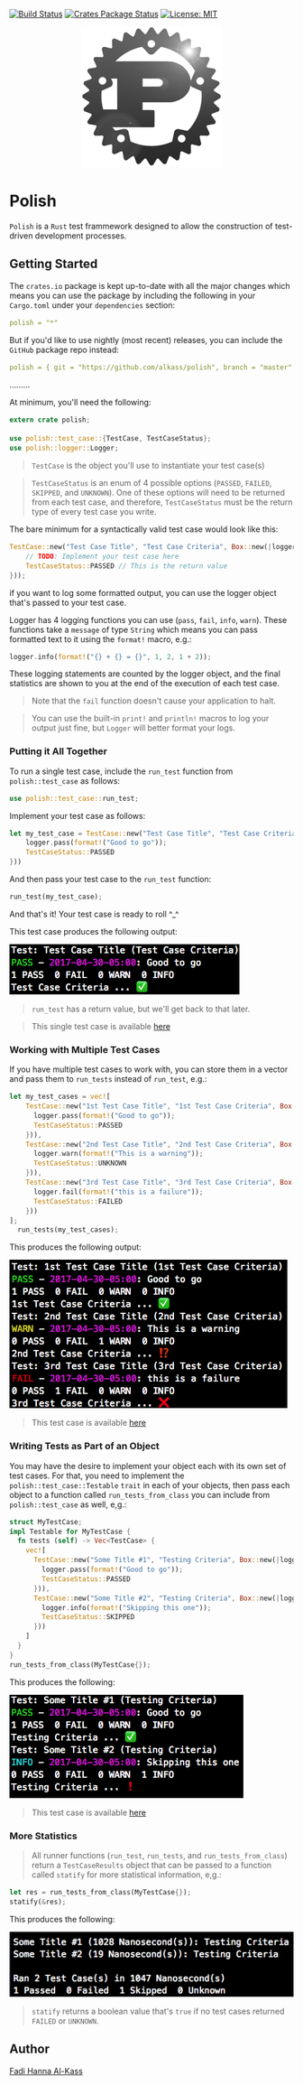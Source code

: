 [![Build Status](https://travis-ci.org/AlKass/polish.svg?branch=master)](https://travis-ci.org/AlKass/polish)
[![Crates Package Status](https://img.shields.io/crates/v/polish.svg)](https://crates.io/crates/polish)
[![License: MIT](https://img.shields.io/badge/License-MIT-yellow.svg)](https://github.com/AlKass/polish/blob/master/License.md)

<div align="center">
  <img src="logo.png" />
</div>

# Polish
`Polish` is a `Rust` test frammework designed to allow the construction of test-driven development processes.

## Getting Started
The `crates.io` package is kept up-to-date with all the major changes which means you can use the package by including the following in your `Cargo.toml` under your `dependencies` section:

```yaml
polish = "*"
```

But if you'd like to use nightly (most recent) releases, you can include the `GitHub` package repo instead:

```yaml
polish = { git = "https://github.com/alkass/polish", branch = "master" }
```

.........

At minimum, you'll need the following:

```rust
extern crate polish;

use polish::test_case::{TestCase, TestCaseStatus};
use polish::logger::Logger;
```

> `TestCase` is the object you'll use to instantiate your test case(s)

> `TestCaseStatus` is an enum of 4 possible options (`PASSED`, `FAILED`, `SKIPPED`, and `UNKNOWN`). One of these options will need to be returned from each test case, and therefore, `TestCaseStatus` must be the return type of every test case you write.

The bare minimum for a syntactically valid test case would look like this:

```rust
TestCase::new("Test Case Title", "Test Case Criteria", Box::new(|logger: &mut Logger| -> TestCaseStatus {
    // TODO: Implement your test case here
    TestCaseStatus::PASSED // This is the return value
}));
```

if you want to log some formatted output, you can use the logger object that's passed to your test case.

Logger has 4 logging functions you can use (`pass`, `fail`, `info`, `warn`). These functions take a `message` of type `String` which means you can pass formatted text to it using the `format!` macro, e.g.:

```rust
logger.info(format!("{} + {} = {}", 1, 2, 1 + 2));
```

These logging statements are counted by the logger object, and the final statistics are shown to you at the end of the execution of each test case.

> Note that the `fail` function doesn't cause your application to halt.

> You can use the built-in `print!` and `println!` macros to log your output just fine, but `Logger` will better format your logs.

### Putting it All Together

To run a single test case, include the `run_test` function from `polish::test_case` as follows:

```rust
use polish::test_case::run_test;
```

Implement your test case as follows:

```rust
let my_test_case = TestCase::new("Test Case Title", "Test Case Criteria", Box::new(|logger: &mut Logger| -> TestCaseStatus {
    logger.pass(format!("Good to go"));
    TestCaseStatus::PASSED
}))
```

And then pass your test case to the `run_test` function:

```rust
run_test(my_test_case);
```

And that's it! Your test case is ready to roll ^_^

This test case produces the following output:

![alt text](screenshots/run_test.png "")

> `run_test` has a return value, but we'll get back to that later.

> This single test case is available [here](examples/run_test.rs)

### Working with Multiple Test Cases

If you have multiple test cases to work with, you can store them in a vector and pass them to `run_tests` instead of `run_test`, e.g.:

```rust
let my_test_cases = vec![
    TestCase::new("1st Test Case Title", "1st Test Case Criteria", Box::new(|logger: &mut Logger| -> TestCaseStatus {
      logger.pass(format!("Good to go"));
      TestCaseStatus::PASSED
    })),
    TestCase::new("2nd Test Case Title", "2nd Test Case Criteria", Box::new(|logger: &mut Logger| -> TestCaseStatus {
      logger.warn(format!("This is a warning"));
      TestCaseStatus::UNKNOWN
    })),
    TestCase::new("3rd Test Case Title", "3rd Test Case Criteria", Box::new(|logger: &mut Logger| -> TestCaseStatus {
      logger.fail(format!("this is a failure"));
      TestCaseStatus::FAILED
    }))
];
  run_tests(my_test_cases);
```

This produces the following output:

![alt text](screenshots/run_tests.png "")

> This test case is available [here](examples/run_tests.rs)

### Writing Tests as Part of an Object
You may have the desire to implement your object each with its own set of test cases. For that, you need to implement the `polish::test_case::Testable` `trait` in each of your objects, then pass each object to a function called `run_tests_from_class` you can include from `polish::test_case` as well, e,g.:

```rust
struct MyTestCase;
impl Testable for MyTestCase {
  fn tests (self) -> Vec<TestCase> {
    vec![
      TestCase::new("Some Title #1", "Testing Criteria", Box::new(|logger: &mut Logger| -> TestCaseStatus {
        logger.pass(format!("Good to go"));
        TestCaseStatus::PASSED
      })),
      TestCase::new("Some Title #2", "Testing Criteria", Box::new(|logger: &mut Logger| -> TestCaseStatus {
        logger.info(format!("Skipping this one"));
        TestCaseStatus::SKIPPED
      }))
    ]
  }
}
run_tests_from_class(MyTestCase{});
```

This produces the following:

![alt text](screenshots/run_tests_from_class.png "")

> This test case is available [here](examples/run_tests_from_class.rs)

### More Statistics
> All runner functions (`run_test`, `run_tests`, and `run_tests_from_class`) return a `TestCaseResults` object that can be passed to a function called `statify` for more statistical information, e,g.:

```rust
let res = run_tests_from_class(MyTestCase{});
statify(&res);
```

This produces the following:

![alt text](screenshots/statify.png "")

> `statify` returns a boolean value that's `true` if no test cases returned `FAILED` or `UNKNOWN`.

## Author
[Fadi Hanna Al-Kass](https://github.com/alkass)
